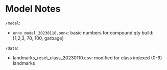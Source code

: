# Model Notes

`/model`:

  * `onnx_model_20230110.onnx`: basic numbers for compound qty build: [1,2,3, 70, 100, garbage]

`/data`:
  * landmarks_reset_class_20230110.csv: modified for class indexed (0-6) landmarks
